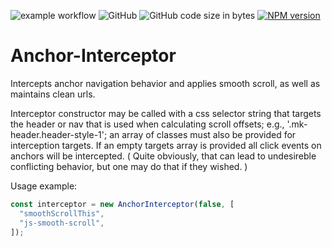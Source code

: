 ![example workflow](https://github.com/TJSeabury/Anchor-Interceptor/actions/workflows/test.yml/badge.svg)
![GitHub](https://img.shields.io/github/license/TJSeabury/Anchor-Interceptor)
![GitHub code size in bytes](https://img.shields.io/github/languages/code-size/TJSeabury/Anchor-Interceptor)
<a href="https://www.npmjs.com/package/ts-jest"><img src="https://img.shields.io/npm/v/@tjseabury/anchor-interceptor/latest.svg?style=flat" alt="NPM version" /> </a>

# Anchor-Interceptor

Intercepts anchor navigation behavior and applies smooth scroll, as well as maintains clean urls.

Interceptor constructor may be called with a css selector string
that targets the header or nav that is used when calculating
scroll offsets; e.g., '.mk-header.header-style-1'; an array of
classes must also be provided for interception targets. If an empty
targets array is provided all click events on anchors will be intercepted.
( Quite obviously, that can lead to undesireble conflicting behavior, but one
may do that if they wished. )

Usage example:

```js
const interceptor = new AnchorInterceptor(false, [
  "smoothScrollThis",
  "js-smooth-scroll",
]);
```
